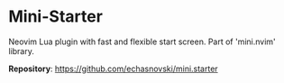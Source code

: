 # Mini-Starter

Neovim Lua plugin with fast and flexible start screen. Part of 'mini.nvim' library.

**Repository**: <https://github.com/echasnovski/mini.starter>

<!-- vim: set ft=markdown: -->